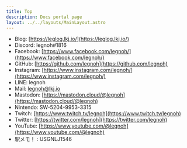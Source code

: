 ```yaml
---
title: Top
description: Docs portal page
layout: ../../layouts/MainLayout.astro
---
```


* Blog: [https://leglog.lkj.io/](https://leglog.lkj.io/)
* Discord: legnoh#1816
* Facebook: [https://www.facebook.com/legnoh/](https://www.facebook.com/legnoh/)
* GitHub: [https://github.com/legnoh](https://github.com/legnoh)
* Instagram: [https://www.instagram.com/legnoh/](https://www.instagram.com/legnoh/)
* LINE: legnoh
* Mail: [legnoh@lkj.io](mailto:legnoh@lkj.io)
* Mastodon: [https://mastodon.cloud/@legnoh](https://mastodon.cloud/@legnoh)
* Nintendo: SW-5204-9953-3315
* Twitch: [https://www.twitch.tv/legnoh](https://www.twitch.tv/legnoh)
* Twitter: [https://twitter.com/legnoh](https://twitter.com/legnoh)
* YouTube: [https://www.youtube.com/@legnoh](https://www.youtube.com/@legnoh)
* 駅メモ！ : USGNLJ1546
